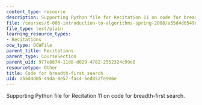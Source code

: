 ```yaml
---
content_type: resource
description: Supporting Python file for Recitation 11 on code for breadth-first search.
file: /courses/6-006-introduction-to-algorithms-spring-2008/a55d4d0549da8e57fac45ed852fe906e_bfs.py
file_type: text/plain
learning_resource_types:
- Recitations
ocw_type: OCWFile
parent_title: Recitations
parent_type: CourseSection
parent_uid: 977e8874-11d8-d029-4782-2552324c99e8
resourcetype: Other
title: Code for breadth-first search
uid: a55d4d05-49da-8e57-fac4-5ed852fe906e
---
```

Supporting Python file for Recitation 11 on code for breadth-first search.

